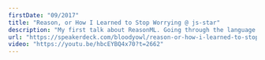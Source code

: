 ```yaml
---
firstDate: "09/2017"
title: "Reason, or How I Learned to Stop Worrying @ js-star"
description: "My first talk about ReasonML. Going through the language and the tooling"
url: "https://speakerdeck.com/bloodyowl/reason-or-how-i-learned-to-stop-worrying-and-learnt-a-new-and-safer-language"
video: "https://youtu.be/hbcEYBQ4x70?t=2662"
---
```

